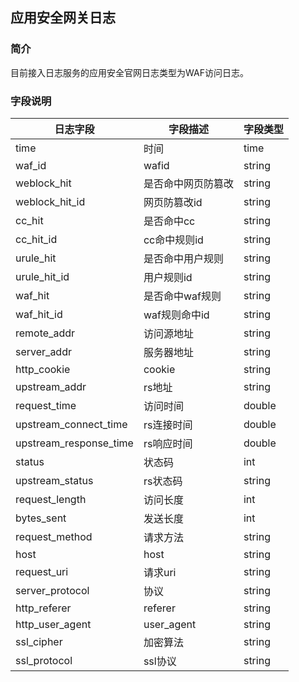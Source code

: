 ## 应用安全网关日志
### 简介
目前接入日志服务的应用安全官网日志类型为WAF访问日志。

### 字段说明
日志字段 | 字段描述 | 字段类型
-- | -- | --
time | 时间 | time
waf_id | wafid | string
weblock_hit | 是否命中网页防篡改 | string
weblock_hit_id | 网页防篡改id | string
cc_hit | 是否命中cc | string
cc_hit_id | cc命中规则id | string
urule_hit | 是否命中用户规则 | string
urule_hit_id | 用户规则id | string
waf_hit | 是否命中waf规则 | string
waf_hit_id | waf规则命中id | string
remote_addr | 访问源地址 | string
server_addr | 服务器地址 | string
http_cookie | cookie | string
upstream_addr | rs地址 | string
request_time | 访问时间 | double
upstream_connect_time | rs连接时间 | double
upstream_response_time | rs响应时间 | double
status | 状态码 | int
upstream_status | rs状态码 | string
request_length | 访问长度 | int
bytes_sent | 发送长度 | int
request_method | 请求方法 | string
host | host | string
request_uri | 请求uri | string
server_protocol | 协议 | string
http_referer | referer | string
http_user_agent | user_agent | string
ssl_cipher | 加密算法 | string
ssl_protocol | ssl协议 | string

